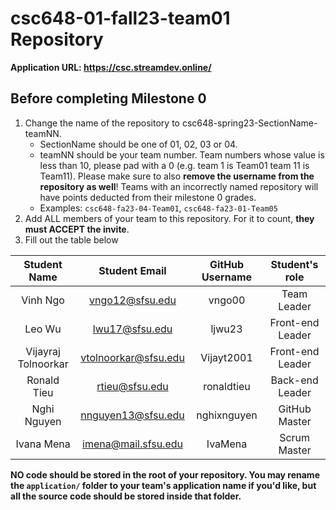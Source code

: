 # csc648-01-fall23-team01 Repository

**Application URL: <https://csc.streamdev.online/>**

## Before completing Milestone 0

1. Change the name of the repository to csc648-spring23-SectionName-teamNN.
   - SectionName should be one of 01, 02, 03 or 04.
   - teamNN should be your team number. Team numbers whose value is less than
     10, please pad with a 0 (e.g. team 1 is Team01 team 11 is Team11). Please
     make sure to also **remove the username from the repository as well**!
     Teams with an incorrectly named repository will have points deducted from
     their milestone 0 grades.
   - Examples: `csc648-fa23-04-Team01`, `csc648-fa23-01-Team05`
2. Add ALL members of your team to this repository. For it to count, **they must
   ACCEPT the invite**.
3. Fill out the table below

|    Student Name     |     Student Email    | GitHub Username |   Student's role   |
| :----------------:  |:--------------------:| :-------------: | :----------------: |
|   Vinh Ngo          |    vngo12@sfsu.edu   |     vngo00      |    Team Leader     |
|   Leo Wu            |    lwu17@sfsu.edu    |     ljwu23      |  Front-end Leader  |
| Vijayraj Tolnoorkar | vtolnoorkar@sfsu.edu |    Vijayt2001   |  Front-end Leader  |
|   Ronald Tieu       |    rtieu@sfsu.edu    |    ronaldtieu   |  Back-end Leader   |
|   Nghi Nguyen       |  nnguyen13@sfsu.edu  |    nghixnguyen  |   GitHub Master    |
|   Ivana Mena        | imena@mail.sfsu.edu  |     IvaMena     |    Scrum Master    |

**NO code should be stored in the root of your repository. You may rename the
`application/` folder to your team's application name if you'd like, but all the
source code should be stored inside that folder.**
